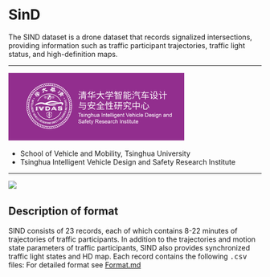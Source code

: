 # SinD

The SIND dataset is a drone dataset that records signalized intersections,  providing information such as traffic participant trajectories, traffic light status, and high-definition maps.  
***
<img src="doc/logo.png" width = 350>

- School of Vehicle and Mobility, Tsinghua University
- Tsinghua Intelligent Vehicle Design and Safety Research Institute
***
<img src="doc/SIND.jpg">

## Description of format

SIND consists of 23 records, each of which contains 8-22 minutes of trajectories of traffic participants. In addition to the trajectories and motion state parameters of traffic participants, SIND also provides synchronized traffic light states and HD map. Each record contains the following <kbd>.csv</kbd> files:
For detailed format see [Format.md](Format.md#sdd)
